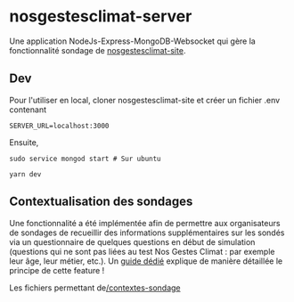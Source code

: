 # nosgestesclimat-server

Une application NodeJs-Express-MongoDB-Websocket qui gère la fonctionnalité sondage de [nosgestesclimat-site](https://github.com/datagir/nosgestesclimat-site).

## Dev

Pour l'utiliser en local, cloner nosgestesclimat-site et créer un fichier .env contenant

```
SERVER_URL=localhost:3000
```

Ensuite,

```
sudo service mongod start # Sur ubuntu

yarn dev
```

## Contextualisation des sondages

Une fonctionnalité a été implémentée afin de permettre aux organisateurs de sondages de recueillir des informations supplémentaires sur les sondés via un questionnaire de quelques questions en début de simulation (questions qui ne sont pas liées au test Nos Gestes Climat : par exemple leur âge, leur métier, etc.). Un [guide dédié](https://nosgestesclimat.fr/groupe/documentation-contexte) explique de manière détaillée le principe de cette feature !

Les fichiers permettant de[/contextes-sondage](https://github.com/datagir/nosgestesclimat-server/tree/master/contextes-sondage)
